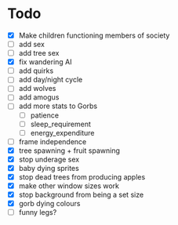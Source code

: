 # Todo
- [X] Make children functioning members of society
- [ ] add sex
- [ ] add tree sex
- [X] fix wandering AI
- [ ] add quirks
- [ ] add day/night cycle
- [ ] add wolves
- [ ] add amogus
- [ ] add more stats to Gorbs
  - [ ] patience
  - [ ] sleep_requirement
  - [ ] energy_expenditure
- [ ] frame independence
- [X] tree spawning + fruit spawning
- [X] stop underage sex
- [X] baby dying sprites
- [X] stop dead trees from producing apples
- [X] make other window sizes work
- [X] stop background from being a set size
- [X] gorb dying colours
- [ ] funny legs?